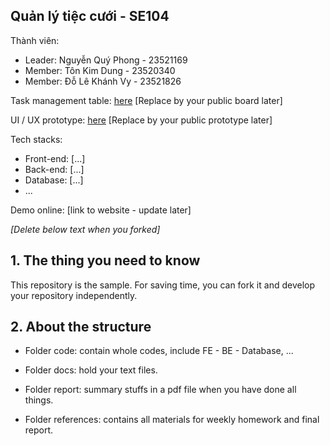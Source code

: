 ## Quản lý tiệc cưới - SE104

Thành viên:
- Leader: Nguyễn Quý Phong - 23521169
- Member: Tôn Kim Dung - 23520340
- Member: Đỗ Lê Khánh Vy - 23521826


Task management table: [here](https://trello.com/b/N0dTGGkV) [Replace by your public board later]

UI / UX prototype: [here](https://www.figma.com/file/HPItpL9Ea8kNQIzWbNyQCk/Untitled?node-id=0%3A1) [Replace by your public prototype later]

Tech stacks:

- Front-end: [...]
- Back-end: [...]
- Database: [...]
- ...

Demo online: [link to website - update later]

*[Delete below text when you forked]*

## 1. The thing you need to know

This repository is the sample. For saving time, you can fork it and develop your repository independently.

## 2. About the structure

- Folder code: contain whole codes, include FE - BE - Database, ...

- Folder docs: hold your text files.

- Folder report: summary stuffs in a pdf file when you have done all things.

- Folder references: contains all materials for weekly homework and final report.
